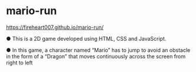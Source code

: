# mario-run
https://fireheart007.github.io/mario-run/

● This is a 2D game developed using HTML, CSS and JavaScript.

● In this game, a character named “Mario” has to jump to avoid an obstacle in the form of a “Dragon” that moves continuously across the screen from right to left
